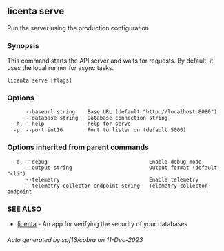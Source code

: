 ## licenta serve

Run the server using the production configuration

### Synopsis

This command starts the API server and waits for requests. By default, it uses the local runner for async tasks.

```
licenta serve [flags]
```

### Options

```
      --baseurl string    Base URL (default "http://localhost:8080")
      --database string   Database connection string
  -h, --help              help for serve
  -p, --port int16        Port to listen on (default 5000)
```

### Options inherited from parent commands

```
  -d, --debug                                 Enable debug mode
      --output string                         Output format (default "cli")
      --telemetry                             Enable telemetry
      --telemetry-collector-endpoint string   Telemetry collector endpoint
```

### SEE ALSO

* [licenta](licenta.md)	 - An app for verifying the security of your databases

###### Auto generated by spf13/cobra on 11-Dec-2023
